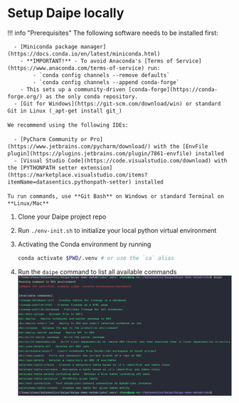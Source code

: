 # Setup Daipe locally

!!! info "Prerequisites"
    The following software needs to be installed first:

      - [Miniconda package manager](https://docs.conda.io/en/latest/miniconda.html)
        - **IMPORTANT!** - To avoid Anaconda's [Terms of Service](https://www.anaconda.com/terms-of-service) run:
            - `conda config channels --remove defaults`
            - `conda config channels --append conda-forge`
        - This sets up a community-driven [conda-forge](https://conda-forge.org/) as the only conda repository.
      - [Git for Windows](https://git-scm.com/download/win) or standard Git in Linux (_apt-get install git_)
      
    We recommend using the following IDEs:
    
      - [PyCharm Community or Pro](https://www.jetbrains.com/pycharm/download/) with the [EnvFile plugin](https://plugins.jetbrains.com/plugin/7861-envfile) installed
      - [Visual Studio Code](https://code.visualstudio.com/download) with the [PYTHONPATH setter extension](https://marketplace.visualstudio.com/items?itemName=datasentics.pythonpath-setter) installed

    Tu run commands, use **Git Bash** on Windows or standard Terminal on **Linux/Mac**

1. Clone your Daipe project repo

2. Run `./env-init.sh` to initialize your local python virtual environment

3. Activating the Conda environment by running
   ```bash
   conda activate $PWD/.venv # or use the `ca` alias
   ```

4. Run the `daipe` command to list all available commands
![](images/validate-daipe-local.png)
